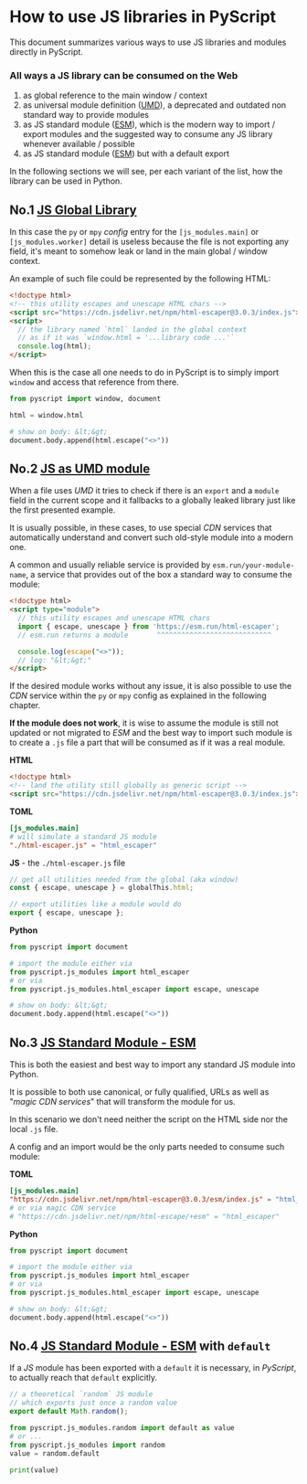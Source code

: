 # How to use JS libraries in PyScript

This document summarizes various ways to use JS libraries and modules directly in PyScript.

### All ways a JS library can be consumed on the Web

  1. as global reference to the main window / context
  2. as universal module definition ([UMD](https://github.com/umdjs/umd)), a deprecated and outdated non standard way to provide modules
  3. as JS standard module ([ESM](https://developer.mozilla.org/en-US/docs/Web/JavaScript/Guide/Modules)), which is the modern way to import / export modules and the suggested way to consume any JS library whenever available / possible
  4. as JS standard module ([ESM](https://developer.mozilla.org/en-US/docs/Web/JavaScript/Guide/Modules)) but with a default export

In the following sections we will see, per each variant of the list, how the library can be used in Python.

## No.1 [JS Global Library](https://pyscript.com/@agiammarchi/floral-glade/v1)

In this case the `py` or `mpy` *config* entry for the `[js_modules.main]` or `[js_modules.worker]` detail is useless because the file is not exporting any field, it's meant to somehow leak or land in the main global / window context.

An example of such file could be represented by the following HTML:

```html
<!doctype html>
<!-- this utility escapes and unescape HTML chars -->
<script src="https://cdn.jsdelivr.net/npm/html-escaper@3.0.3/index.js"></script>
<script>
  // the library named `html` landed in the global context
  // as if it was `window.html = '...library code ...'`
  console.log(html);
</script>
```

When this is the case all one needs to do in PyScript is to simply import `window` and access that reference from there.

```python
from pyscript import window, document

html = window.html

# show on body: &lt;&gt;
document.body.append(html.escape("<>"))
```

## No.2 [JS as UMD module](https://pyscript.com/@agiammarchi/floral-glade/v2)

When a file uses *UMD* it tries to check if there is an `export` and a `module` field in the current scope and it fallbacks to a globally leaked library just like the first presented example.

It is usually possible, in these cases, to use special *CDN* services that automatically understand and convert such old-style module into a modern one.

A common and usually reliable service is provided by `esm.run/your-module-name`, a service that provides out of the box a standard way to consume the module:

```html
<!doctype html>
<script type="module">
  // this utility escapes and unescape HTML chars
  import { escape, unescape } from 'https://esm.run/html-escaper';
  // esm.run returns a module       ^^^^^^^^^^^^^^^^^^^^^^^^^^^^

  console.log(escape("<>"));
  // log: "&lt;&gt;"
</script>
```

If the desired module works without any issue, it is also possible to use the *CDN* service within the `py` or `mpy` config as explained in the following chapter.

**If the module does not work**, it is wise to assume the module is still not updated or not migrated to *ESM* and the best way to import such module is to create a `.js` file a part that will be consumed as if it was a real module.

**HTML**
```html
<!doctype html>
<!-- land the utility still globally as generic script -->
<script src="https://cdn.jsdelivr.net/npm/html-escaper@3.0.3/index.js"></script>
```

**TOML**
```toml
[js_modules.main]
# will simulate a standard JS module
"./html-escaper.js" = "html_escaper"
```

**JS** - the `./html-escaper.js` file
```js
// get all utilities needed from the global (aka window)
const { escape, unescape } = globalThis.html;

// export utilities like a module would do
export { escape, unescape };
```

**Python**
```python
from pyscript import document

# import the module either via
from pyscript.js_modules import html_escaper
# or via
from pyscript.js_modules.html_escaper import escape, unescape

# show on body: &lt;&gt;
document.body.append(html.escape("<>"))
```

## No.3 [JS Standard Module - ESM](https://pyscript.com/@agiammarchi/floral-glade/v3)

This is both the easiest and best way to import any standard JS module into Python.

It is possible to both use canonical, or fully qualified, URLs as well as "*magic CDN services*" that will transform the module for us.

In this scenario we don't need neither the script on the HTML side nor the local `.js` file.

A config and an import would be the only parts needed to consume such module:

**TOML**
```toml
[js_modules.main]
"https://cdn.jsdelivr.net/npm/html-escaper@3.0.3/esm/index.js" = "html_escaper"
# or via magic CDN service
# "https://cdn.jsdelivr.net/npm/html-escape/+esm" = "html_escaper"
```

**Python**
```python
from pyscript import document

# import the module either via
from pyscript.js_modules import html_escaper
# or via
from pyscript.js_modules.html_escaper import escape, unescape

# show on body: &lt;&gt;
document.body.append(html.escape("<>"))
```

## No.4 [JS Standard Module - ESM](https://pyscript.com/@agiammarchi/floral-glade/v3) with `default`

If a *JS* module has been exported with a `default` it is necessary, in *PyScript*, to actually reach that `default` explicitly.

```js
// a theoretical `random` JS module
// which exports just once a random value
export default Math.random();
```

```python
from pyscript.js_modules.random import default as value
# or ...
from pyscript.js_modules import random
value = random.default

print(value)
```
